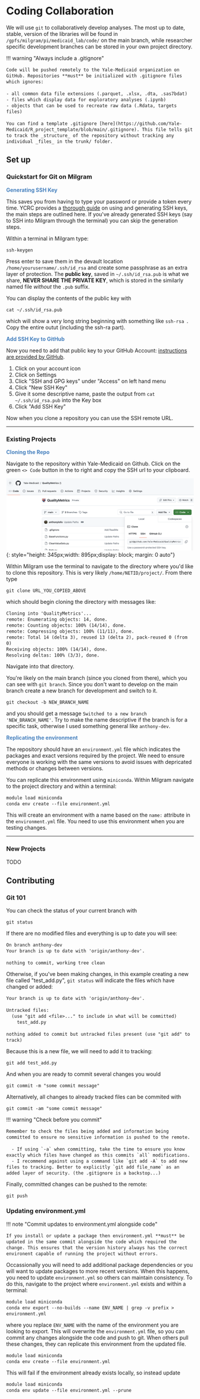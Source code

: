 # Coding Collaboration

We will use `git` to collaboratively develop analyses. The most up to date, stable, version of the libraries will be found in `/gpfs/milgram/pi/medicaid_lab/code/` on the main branch, while researcher specific development branches can be stored in your own project directory. 


!!! warning "Always include a .gitignore"

	Code will be pushed remotely to the Yale-Medicaid organization on GitHub. Repositories **must** be initialized with .gitignore files which ignores:
	
	- all common data file extensions (.parquet, .xlsx, .dta, .sas7bdat)
	- files which display data for exploratory analyses (.ipynb)
	- objects that can be used to recreate raw data (.Rdata, targets files)

	You can find a template .gitignore [here](https://github.com/Yale-Medicaid/R_project_template/blob/main/.gitignore). This file tells git to track the _structure_ of the repository without tracking any individual _files_ in the trunk/ folder.

## Set up 

### Quickstart for Git on Milgram

<span style="color:#4781BE">**Generating SSH Key**</span>

This saves you from having to type your password or provide a token every time. YCRC provides a [thorough guide](https://docs.ycrc.yale.edu/clusters-at-yale/access/ssh/) on using and generating SSH keys, the main steps are outlined here. If you've already generated SSH keys (say to SSH into Milgram through the terminal) you can skip the generation steps. 

Within a terminal in Milgram type:

```
ssh-keygen
```

Press enter to save them in the devault location `/home/yourusername/.ssh/id_rsa` and create some passphrase as an extra layer of protection. The **public key**, saved in `~/.ssh/id_rsa.pub` is what we share, **NEVER SHARE THE PRIVATE KEY**, which is stored in the similarly named file *without* the `.pub` suffix. 

You can display the contents of the public key with 

```
cat ~/.ssh/id_rsa.pub 
```

which will show a very long string beginning with something like `ssh-rsa `. Copy the entire outut (including the ssh-ra part). 

<span style="color:#4781BE">**Add SSH Key to GitHub**</span>

Now you need to add that public key to your GitHub Account: [instructions are provided by GitHub](https://docs.github.com/en/authentication/connecting-to-github-with-ssh/adding-a-new-ssh-key-to-your-github-account#adding-a-new-ssh-key-to-your-account).

1. Click on your account icon
2. Click on Settings
3. Click "SSH and GPG keys" under "Access" on left hand menu
4. Click "New SSH Key"
5. Give it some descriptive name, paste the output from `cat ~/.ssh/id_rsa.pub` into the Key box
6. Click "Add SSH Key"

Now when you clone a repository you can use the SSH remote URL.

---

### Existing Projects

<span style="color:#4781BE">**Cloning the Repo**</span>

Navigate to the repository within Yale-Medicaid on Github. Click on the green `<> Code` button in the to right and copy the SSH url to your clipboard. 

![SSH clone](../images/tmsis_ssh.png){: style="height: 345px;width: 895px;display: block; margin: 0 auto"}
    
Within Milgram use the terminal to navigate to the directory where you'd like to clone this repository. This is very likely `/home/NETID/project/`. From there type

```
git clone URL_YOU_COPIED_ABOVE
```

which should begin cloning the directory with messages like:

```
Cloning into 'QualityMetrics'...
remote: Enumerating objects: 14, done.
remote: Counting objects: 100% (14/14), done.
remote: Compressing objects: 100% (11/11), done.
remote: Total 14 (delta 3), reused 13 (delta 2), pack-reused 0 (from 0)
Receiving objects: 100% (14/14), done.
Resolving deltas: 100% (3/3), done.
```

Navigate into that directory. 

You're likely on the main branch (since you cloned from there), which you can see with `git branch`. Since you don't want to develop on the main branch create a new branch for development and switch to it. 

```
git checkout -b NEW_BRANCH_NAME
```

and you should get a message `Switched to a new branch 'NEW_BRANCH_NAME'`. Try to make the name descriptive if the branch is for a specific task, otherwise I used something general like `anthony-dev`. 

<span style="color:#4781BE">**Replicating the environment**</span>

The repository should have an `environment.yml` file which indicates the packages and exact versions required by the project. We need to ensure everyone is working with the same versions to avoid issues with depricated methods or changes between versions.

You can replicate this environment using `miniconda`. Within Milgram navigate to the project directory and within a terminal:

```
module load miniconda
conda env create --file environment.yml
```

This will create an environment with a name based on the `name:` attribute in the `environment.yml` file. You need to use this environment when you are testing changes. 

---

### New Projects
TODO

## Contributing  

### Git 101

You can check the status of your current branch with 

```
git status
```

If there are no modified files and everything is up to date you will see:

```
On branch anthony-dev
Your branch is up to date with 'origin/anthony-dev'.

nothing to commit, working tree clean
```

Otherwise, if you've been making changes, in this example creating a new file called "test_add.py", `git status` will indicate the files which have changed or added:

```
Your branch is up to date with 'origin/anthony-dev'.

Untracked files:
  (use "git add <file>..." to include in what will be committed)
	test_add.py

nothing added to commit but untracked files present (use "git add" to track)
```

Because this is a new file, we will need to add it to tracking:

```
git add test_add.py
```

And when you are ready to commit several changes you would 

```
git commit -m "some commit message"
```

Alternatively, all changes to already tracked files can be commited with 

```
git commit -am "some commit message"
```

!!! warning "Check before you commit"

	Remember to check the files being added and information being committed to ensure no sensitive information is pushed to the remote. 
	
	  - If using `-a` when committing, take the time to ensure you know exactly which files have changed as this commits `all` modifications. 
	  - I recommend against using a command like `git add -A` to add new files to tracking. Better to explicitly `git add file_name` as an added layer of security. (the .gitignore is a backstop...)

Finally, committed changes can be pushed to the remote:

```
git push
```

### Updating environment.yml 

!!! note "Commit updates to environment.yml alongside code" 
    
    If you install or update a package then environment.yml **must** be updated in the same commit alongside the code which required the change. This ensures that the version history always has the correct environent capable of running the project without errors. 

Occassionally you will need to add additional package dependencies or you will want to update packages to more recent versions. When this happens, you need to update `environment.yml` so others can maintain consistency. To do this, navigate to the project where `environment.yml` exists and within a terminal:

```
module load miniconda
conda env export --no-builds --name ENV_NAME | grep -v prefix > environment.yml
```

where you replace `ENV_NAME` with the name of the environment you are looking to export. This will overwrite the `environment.yml` file, so you can commit any changes alongside the code and push to git. When others pull these changes, they can replicate this environment from the updated file. 

```
module load miniconda
conda env create --file environment.yml
```

This will fail if the environment already exists locally, so instead update 

```
module load miniconda
conda env update --file environment.yml --prune
```
 
